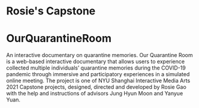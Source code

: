 # Rosie's Capstone
# OurQuarantineRoom
An interactive documentary on quarantine memories.
Our Quarantine Room is a web-based interactive documentary that allows users to experience collected multiple individuals’ quarantine memories during the COVID-19 pandemic through immersive and participatory experiences in a simulated online meeting. 
The project is one of NYU Shanghai Interactive Media Arts 2021 Capstone projects, designed, directed and developed by Rosie Gao with the help and instructions of advisors Jung Hyun Moon and Yanyue Yuan.
